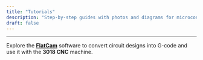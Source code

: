 ```yaml
---
title: "Tutorials"
description: "Step-by-step guides with photos and diagrams for microcontroller and PCB projects."
draft: false
---
```

---
Explore the **[FlatCam](/tutorials/flatcam/)** software to convert circuit designs into G-code and use it with the **3018 CNC** machine.
